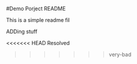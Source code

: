 #Demo Porject README

This is a simple readme fil

ADDing stuff


<<<<<<< HEAD
Resolved
>>>>>>> very-bad
